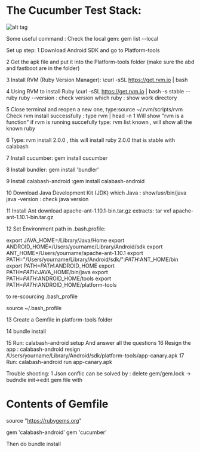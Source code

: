 # The Cucumber Test Stack:

![alt tag](https://github.com/loliiiiipop/setUpForAutomationTest/blob/master/autoTestProcess.png)

Some useful command :
Check the local gem: gem list --local


Set up step:
1 Download Android SDK and go to Platform-tools

2 Get the apk file and put it into the Platform-tools folder (make sure the abd and fastboot are in the folder)

3 Install RVM (Ruby Version Manager): \curl -sSL https://get.rvm.io | bash 

4 Using RVM to install Ruby \curl -sSL https://get.rvm.io | bash -s stable --ruby
  ruby --version   : check version
  which ruby : show work directory 

5 Close terminal and reopen a new one, type:source ~/.rvm/scripts/rvm
  Check rvm install successfully : type rvm | head -n 1
  Will show "rvm is a function" if rvm is running succefully
  type: rvm list known , will show all the known ruby
  
6  Type: rvm install 2.0.0 , this will install ruby 2.0.0 that is stable with calabash

7 Install cucumber: gem install cucumber

8 Install bundler: gem install 'bundler'

9 Install calabash-android :gem install calabash-android

10 Download Java Development Kit (JDK)
   which Java : show/usr/bin/java
   java -version : check java version

11 Install Ant
  download apache-ant-1.10.1-bin.tar.gz
  extracts: tar vxf apache-ant-1.10.1-bin.tar.gz
  
12 Set Environment path in .bash.profile:

export JAVA_HOME=/Library/Java/Home
export ANDROID_HOME=/Users/yourname/Library/Android/sdk
export ANT_HOME=/Users/yourname/apache-ant-1.10.1
export PATH="/Users/yourname/Library/Android/sdk/":$PATH:$ANT_HOME/bin
export PATH=$PATH:$ANDROID_HOME
export PATH=$PATH:$JAVA_HOME/bin/java
export PATH=$PATH:$ANDROID_HOME/tools
export PATH=$PATH:$ANDROID_HOME/platform-tools

 to re-scourcing .bash_profile
 
  source ~/.bash_profile
  
 13 Create a Gemfile in platform-tools folder
 
 14 bundle install
 
 15 Run: calabash-android setup 
    And answer all the questions
 16 Resign the app :
       calabash-android resign /Users/yourname/Library/Android/sdk/platform-tools/app-canary.apk
 17 Run: calabash-android run app-canary.apk
 
 
 
Trouble shooting:
1 Json conflic can be solved by : delete gem/gem.lock -> budndle init->edit gem file with 

# Contents of Gemfile
source "https://rubygems.org"

gem 'calabash-android'
gem 'cucumber'

Then do bundle install


 
